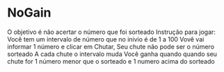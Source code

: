 # NoGain
O objetivo é não acertar o número que foi sorteado 
Instrução para jogar:
  Você tem um intervalo de número que no inivio é de 1 a 100
  Vovê vai informar 1 número e clicar em Chutar,
  Seu chute não pode ser o número sorteado
  A cada chute o intervalo muda
  Você ganha quando quando seu chute for 1 número menor que o sorteado e 1 numero acima do sorteado
